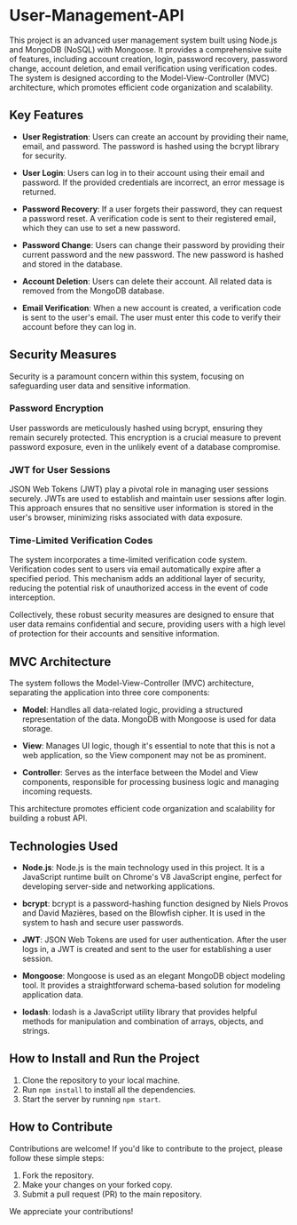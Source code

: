 # User-Management-API

This project is an advanced user management system built using Node.js and MongoDB (NoSQL) with Mongoose. It provides a comprehensive suite of features, including account creation, login, password recovery, password change, account deletion, and email verification using verification codes. The system is designed according to the Model-View-Controller (MVC) architecture, which promotes efficient code organization and scalability.

## Key Features

- **User Registration**: Users can create an account by providing their name, email, and password. The password is hashed using the bcrypt library for security.

- **User Login**: Users can log in to their account using their email and password. If the provided credentials are incorrect, an error message is returned.

- **Password Recovery**: If a user forgets their password, they can request a password reset. A verification code is sent to their registered email, which they can use to set a new password.

- **Password Change**: Users can change their password by providing their current password and the new password. The new password is hashed and stored in the database.

- **Account Deletion**: Users can delete their account. All related data is removed from the MongoDB database.

- **Email Verification**: When a new account is created, a verification code is sent to the user's email. The user must enter this code to verify their account before they can log in.

## Security Measures

Security is a paramount concern within this system, focusing on safeguarding user data and sensitive information.

### Password Encryption

User passwords are meticulously hashed using bcrypt, ensuring they remain securely protected. This encryption is a crucial measure to prevent password exposure, even in the unlikely event of a database compromise.

### JWT for User Sessions

JSON Web Tokens (JWT) play a pivotal role in managing user sessions securely. JWTs are used to establish and maintain user sessions after login. This approach ensures that no sensitive user information is stored in the user's browser, minimizing risks associated with data exposure.

### Time-Limited Verification Codes

The system incorporates a time-limited verification code system. Verification codes sent to users via email automatically expire after a specified period. This mechanism adds an additional layer of security, reducing the potential risk of unauthorized access in the event of code interception.

Collectively, these robust security measures are designed to ensure that user data remains confidential and secure, providing users with a high level of protection for their accounts and sensitive information.

## MVC Architecture

The system follows the Model-View-Controller (MVC) architecture, separating the application into three core components:

- **Model**: Handles all data-related logic, providing a structured representation of the data. MongoDB with Mongoose is used for data storage.

- **View**: Manages UI logic, though it's essential to note that this is not a web application, so the View component may not be as prominent.

- **Controller**: Serves as the interface between the Model and View components, responsible for processing business logic and managing incoming requests.

This architecture promotes efficient code organization and scalability for building a robust API.

## Technologies Used

- **Node.js**: Node.js is the main technology used in this project. It is a JavaScript runtime built on Chrome's V8 JavaScript engine, perfect for developing server-side and networking applications.

- **bcrypt**: bcrypt is a password-hashing function designed by Niels Provos and David Mazières, based on the Blowfish cipher. It is used in the system to hash and secure user passwords.

- **JWT**: JSON Web Tokens are used for user authentication. After the user logs in, a JWT is created and sent to the user for establishing a user session.

- **Mongoose**: Mongoose is used as an elegant MongoDB object modeling tool. It provides a straightforward schema-based solution for modeling application data.

- **lodash**: lodash is a JavaScript utility library that provides helpful methods for manipulation and combination of arrays, objects, and strings.

## How to Install and Run the Project

1. Clone the repository to your local machine.
2. Run `npm install` to install all the dependencies.
3. Start the server by running `npm start`.

## How to Contribute

Contributions are welcome! If you'd like to contribute to the project, please follow these simple steps:

1. Fork the repository.
2. Make your changes on your forked copy.
3. Submit a pull request (PR) to the main repository.

We appreciate your contributions!

#
#
